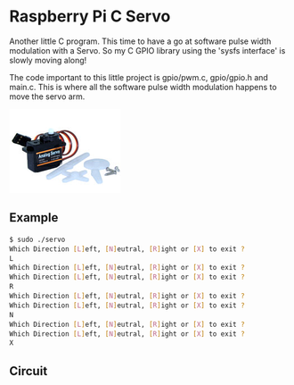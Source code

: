 # Raspberry Pi C Servo

Another little C program. This time to have a go at software pulse width modulation with a Servo. So my C GPIO library using the 'sysfs interface' is slowly moving along! 

The code important to this little project is gpio/pwm.c, gpio/gpio.h and main.c.  This is where all the software pulse width modulation happens to move the servo arm.

![servo](https://github.com/mse240966/raspberry-pi-c-servo/blob/master/docs/servo.jpg "Servo")

## Example

```bash
$ sudo ./servo
Which Direction [L]eft, [N]eutral, [R]ight or [X] to exit ?
L
Which Direction [L]eft, [N]eutral, [R]ight or [X] to exit ?
Which Direction [L]eft, [N]eutral, [R]ight or [X] to exit ?
R
Which Direction [L]eft, [N]eutral, [R]ight or [X] to exit ?
Which Direction [L]eft, [N]eutral, [R]ight or [X] to exit ?
N
Which Direction [L]eft, [N]eutral, [R]ight or [X] to exit ?
Which Direction [L]eft, [N]eutral, [R]ight or [X] to exit ?
X
```

## Circuit
